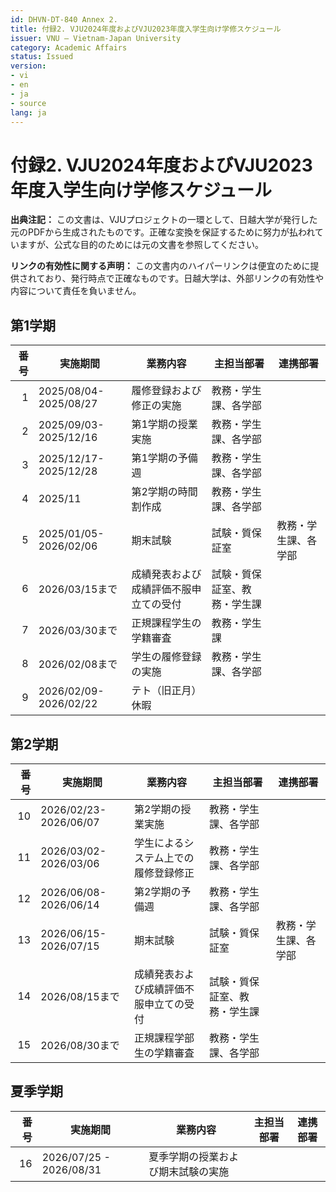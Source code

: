 ```yaml
---
id: DHVN-DT-840 Annex 2.
title: 付録2. VJU2024年度およびVJU2023年度入学生向け学修スケジュール
issuer: VNU – Vietnam-Japan University
category: Academic Affairs
status: Issued
version:
- vi
- en
- ja
- source
lang: ja
---
```


# 付録2. VJU2024年度およびVJU2023年度入学生向け学修スケジュール

<div class="source-note">
  <p>
    <strong>出典注記：</strong> この文書は、VJUプロジェクトの一環として、日越大学が発行した元のPDFから生成されたものです。正確な変換を保証するために努力が払われていますが、公式な目的のためには元の文書を参照してください。
  </p>
  <p>
    <strong>リンクの有効性に関する声明：</strong> この文書内のハイパーリンクは便宜のために提供されており、発行時点で正確なものです。日越大学は、外部リンクの有効性や内容について責任を負いません。
  </p>
</div>

## 第1学期

| 番号 | 実施期間 | 業務内容 | 主担当部署 | 連携部署 |
|---:|---|---|---|---|
| 1 | 2025/08/04-2025/08/27 | 履修登録および修正の実施 | 教務・学生課、各学部 | |
| 2 | 2025/09/03-2025/12/16 | 第1学期の授業実施 | 教務・学生課、各学部 | |
| 3 | 2025/12/17-2025/12/28 | 第1学期の予備週 | 教務・学生課、各学部 | |
| 4 | 2025/11 | 第2学期の時間割作成 | 教務・学生課、各学部 | |
| 5 | 2025/01/05-2026/02/06 | 期末試験 | 試験・質保証室 | 教務・学生課、各学部 |
| 6 | 2026/03/15まで | 成績発表および成績評価不服申立ての受付 | 試験・質保証室、教務・学生課 | |
| 7 | 2026/03/30まで | 正規課程学生の学籍審査 | 教務・学生課 | |
| 8 | 2026/02/08まで | 学生の履修登録の実施 | 教務・学生課、各学部 | |
| 9 | 2026/02/09-2026/02/22 | テト（旧正月）休暇 | | |

## 第2学期

| 番号 | 実施期間 | 業務内容 | 主担当部署 | 連携部署 |
|---:|---|---|---|---|
| 10 | 2026/02/23-2026/06/07 | 第2学期の授業実施 | 教務・学生課、各学部 | |
| 11 | 2026/03/02-2026/03/06 | 学生によるシステム上での履修登録修正 | 教務・学生課、各学部 | |
| 12 | 2026/06/08-2026/06/14 | 第2学期の予備週 | 教務・学生課、各学部 | |
| 13 | 2026/06/15-2026/07/15 | 期末試験 | 試験・質保証室 | 教務・学生課、各学部 |
| 14 | 2026/08/15まで | 成績発表および成績評価不服申立ての受付 | 試験・質保証室、教務・学生課 | |
| 15 | 2026/08/30まで | 正規課程学部生の学籍審査 | 教務・学生課、各学部 | |

## 夏季学期

| 番号 | 実施期間 | 業務内容 | 主担当部署 | 連携部署 |
|---:|---|---|---|---|
| 16 | 2026/07/25 - 2026/08/31 | 夏季学期の授業および期末試験の実施 | | |
